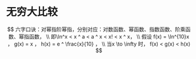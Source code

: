 # 无穷大比较

$$
六字口诀：对幂指阶幂指，分别对应：对数函数、幂函数、指数函数、阶乘函数、幂指函数，
\\
即\ln^x < x ^ a < a ^ x < x! < x ^ x，
\\
假设 f(x) = \ln^{10}x ， g(x) = x ， h(x) = e ^ \frac{x}{10} ，
\\
当x \to \infty 时， f(x) < g(x) < h(x)
$$

